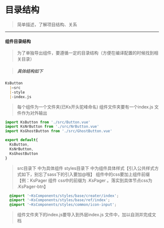 # 目录结构

> 简单描述，了解项目结构、关系

-------------

#### 组件目录结构
> 为了单独导出组件，要遵循一定的目录结构（方便在编译配置的时候找到相关目录）

> ##### 具体结构如下
```markdown
KsButton
  |—src
  |-style
  |-index.js
```
> 每个组件为一个文件夹(已Ks开头驼峰命名)
> 组件文件夹要有一个index.js 文件作为对外输出
```js
import KsButton from './src/Button.vue'
import KsNrButton from './src/NrButton.vue'
import KsGhostButton from './src/GhostButton.vue'

export default{
  KsButton,
  KsNrButton,
  KsGhostButton
}
```

> src目录下 中为具体组件
> styles目录下 中为组件具体样式【引入公共样式方式如下，别忘了sass下的引入要加@哦】
> 组件中的css要加上组件前缀【例：KsPager 组件 css中的前缀为 .KsPager 。落实到具体节点css为 .KsPager-btn】


```scss
  @import '~KsComponents/styles/base/creater/index';
  @import '~KsComponents/styles/base/ref/index';
  @import '~KsComponents/styles/common/icon-input';
```
>  组件文件夹下的index.js要导入到外层index.js 文件中，加以自测并完成文档
